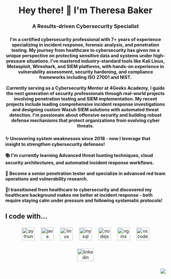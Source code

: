 <h1 align="center">Hey there! 👋 I'm Theresa Baker</h1>

###

<h3 align="center">A Results-driven Cybersecurity Specialist</h3>

###

<h4 align="center">I'm a certified cybersecurity professional with 7+ years of experience specializing in incident response, forensic analysis, and penetration testing. My journey from healthcare to cybersecurity has given me a unique perspective on protecting sensitive data and systems under high-pressure situations. I've mastered industry-standard tools like Kali Linux, Metasploit, Wireshark, and SIEM platforms, with hands-on experience in vulnerability assessment, security hardening, and compliance frameworks including ISO 27001 and NIST.<br><br>Currently serving as a Cybersecurity Mentor at 4Geeks Academy, I guide the next generation of security professionals through real-world projects involving penetration testing and SIEM implementation. My recent projects include leading comprehensive incident response investigations and designing custom Wazuh SIEM solutions with automated threat detection. I'm passionate about offensive security and building robust defense mechanisms that protect organizations from evolving cyber threats.</h4>

###

<h4 align="left">✨ Uncovering system weaknesses since 2018 - now I leverage that insight to strengthen cybersecurity defenses!<br><br>📚 I'm currently learning Advanced threat hunting techniques, cloud security architectures, and automated incident response workflows.<br><br>🎯 Become a senior penetration tester and specialize in advanced red team operations and vulnerability research.<br><br>🎲I transitioned from healthcare to cybersecurity and discovered my healthcare background makes me better at incident response - both require staying calm under pressure and following systematic protocols!</h4>

###

<h2 align="left">I code with...</h2>

###

<div align="center">
  <img src="https://cdn.jsdelivr.net/gh/devicons/devicon/icons/python/python-original.svg" height="40" alt="python logo"  />
  <img width="12" />
  <img src="https://cdn.jsdelivr.net/gh/devicons/devicon/icons/java/java-original.svg" height="40" alt="java logo"  />
  <img width="12" />
  <img src="https://cdn.jsdelivr.net/gh/devicons/devicon/icons/linux/linux-original.svg" height="40" alt="linux logo"  />
  <img width="12" />
  <img src="https://cdn.jsdelivr.net/gh/devicons/devicon/icons/mysql/mysql-original.svg" height="40" alt="mysql logo"  />
  <img width="12" />
  <img src="https://cdn.jsdelivr.net/gh/devicons/devicon/icons/nodejs/nodejs-original.svg" height="40" alt="nodejs logo"  />
  <img width="12" />
  <img src="https://cdn.jsdelivr.net/gh/devicons/devicon/icons/nginx/nginx-original.svg" height="40" alt="nginx logo"  />
  <img width="12" />
  <img src="https://cdn.jsdelivr.net/gh/devicons/devicon/icons/vscode/vscode-original.svg" height="40" alt="vscode logo"  />
</div>

###

<div align="center">
  <a href="https://www.linkedin.com/in/theresa-baker-a6887a314/" target="_blank">
    <img src="https://raw.githubusercontent.com/maurodesouza/profile-readme-generator/master/src/assets/icons/social/linkedin/default.svg" width="52" height="40" alt="linkedin logo"  />
  </a>
</div>

###

<img align="right" src="https://visitor-badge.laobi.icu/badge?page_id=https://github.com/Terii414.https://github.com/Terii414&"  />

###
